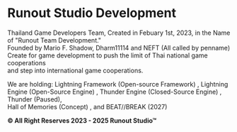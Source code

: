 # Runout Studio Development
Thailand Game Developers Team, Created in Febuary 1st, 2023, in the Name of "Runout Team Development."\
Founded by Mario F. Shadow, Dharm11114 and NEFT (All called by penname)\
Create for game development to push the limit of Thai national game cooperations\
and step into international game cooperations.

We are holding: Lightning Framework (Open-source Framework) , Lightning Engine (Open-Source Engine) , Thunder Engine (Closed-Source Engine) , Thunder (Paused),\
 Hall of Memories (Concept) , and BEAT//BREAK (2027)

**© All Right Reserves 2023 - 2025 Runout Studio™**
